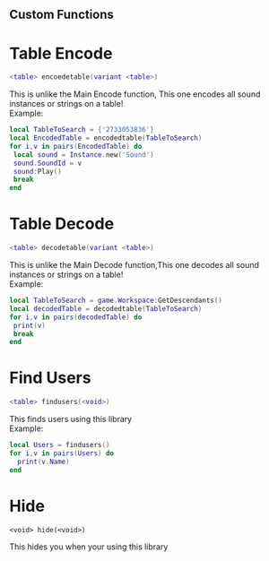 ## Custom Functions

# Table Encode
```lua
<table> encoedetable(variant <table>)
```
This is unlike the Main Encode function, This one encodes all sound instances or strings on a table!
<br>
Example:
```lua
local TableToSearch = {'2733053836'}
local EncodedTable = encodedtable(TableToSearch)
for i,v in pairs(EncodedTable) do
 local sound = Instance.new('Sound')
 sound.SoundId = v
 sound:Play()
 break
end
```

# Table Decode
```lua
<table> decodetable(variant <table>)
```
This is unlike the Main Decode function,This one decodes all sound instances or strings on a table!
<br>
Example:
```lua
local TableToSearch = game.Workspace:GetDescendants()
local decodedTable = decodedtable(TableToSearch)
for i,v in pairs(decodedTable) do
 print(v)
 break
end
```

# Find Users
```lua
<table> findusers(<void>)
```
This finds users using this library
<br>
Example:
```lua
local Users = findusers()
for i,v in pairs(Users) do
  print(v.Name)
end
```

# Hide
```
<void> hide(<void>)
```
This hides you when your using this library
